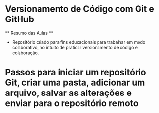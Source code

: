 # Versionamento de Código com Git e GitHub
** Resumo das Aulas **
- Repositório criado para fins educacionais para trabalhar em modo colaborativo, no intuito de praticar versionamento de código e colaboração.

# Passos para iniciar um repositório Git, criar uma pasta, adicionar um arquivo, salvar as alterações e enviar para o repositório remoto
